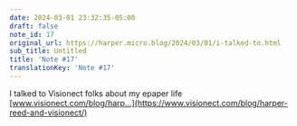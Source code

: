 ```yaml
---
date: 2024-03-01 23:32:35-05:00
draft: false
note_id: 17
original_url: https://harper.micro.blog/2024/03/01/i-talked-to.html
sub_title: Untitled
title: 'Note #17'
translationKey: 'Note #17'
---
```


I talked to Visionect folks about my epaper life [www.visionect.com/blog/harp...](https://www.visionect.com/blog/harper-reed-and-visionect/)